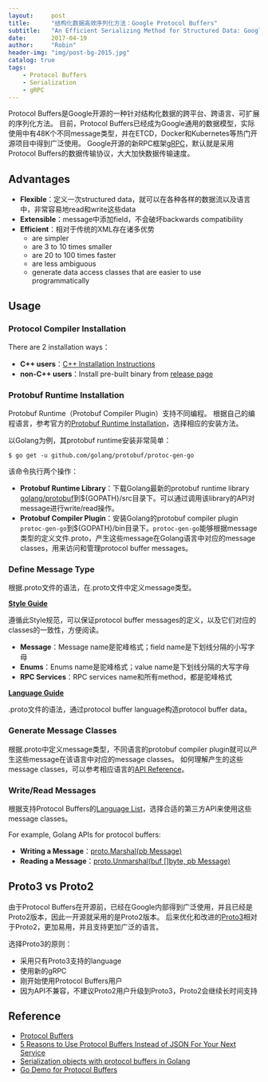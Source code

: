 ```yaml
---
layout:     post
title:      "结构化数据高效序列化方法：Google Protocol Buffers"
subtitle:   "An Efficient Serializing Method for Structured Data: Google Protocol Buffers"
date:       2017-04-19
author:     "Robin"
header-img: "img/post-bg-2015.jpg"
catalog: true
tags:
    - Protocol Buffers
    - Serialization
    - gRPC
---
```


Protocol Buffers是Google开源的一种针对结构化数据的跨平台、跨语言、可扩展的序列化方法。
目前，Protocol Buffers已经成为Google通用的数据模型，实际使用中有48K个不同message类型，并在ETCD，Docker和Kubernetes等热门开源项目中得到广泛使用。
Google开源的新RPC框架[gRPC](http://www.grpc.io/)，默认就是采用Protocol Buffers的数据传输协议，大大加快数据传输速度。


## Advantages
- **Flexible**：定义一次structured data，就可以在各种各样的数据流以及语言中，非常容易地read和write这些data
- **Extensible**：message中添加field，不会破坏backwards compatibility
- **Efficient**：相对于传统的XML存在诸多优势
  * are simpler
  * are 3 to 10 times smaller
  * are 20 to 100 times faster
  * are less ambiguous
  * generate data access classes that are easier to use programmatically

## Usage

### Protocol Compiler Installation
There are 2 installation ways：
- **C++ users**：[C++ Installation Instructions](https://github.com/google/protobuf/blob/master/src/README.md)
- **non-C++ users**：Install pre-built binary from [release page](https://github.com/google/protobuf/releases)

### Protobuf Runtime Installation
Protobuf Runtime（Protobuf Compiler Plugin）支持不同编程。
根据自己的编程语言，参考官方的[Protobuf Runtime Installation](https://github.com/google/protobuf#protobuf-runtime-installation)，选择相应的安装方法。

以Golang为例，其protobuf runtime安装非常简单：

```shell
$ go get -u github.com/golang/protobuf/protoc-gen-go
```

该命令执行两个操作：
- **Protobuf Runtime Library**：下载Golang最新的protobuf runtime library [golang/protobuf](https://github.com/golang/protobuf)到${GOPATH}/src目录下。可以通过调用该library的API对message进行write/read操作。
- **Protobuf Compiler Plugin**：安装Golang的protobuf compiler plugin `protoc-gen-go`到${GOPATH}/bin目录下。`protoc-gen-go`能够根据message类型的定义文件.proto，产生这些message在Golang语言中对应的message classes，用来访问和管理protocol buffer messages。

### Define Message Type
根据.proto文件的语法，在.proto文件中定义message类型。

**[Style Guide](https://developers.google.com/protocol-buffers/docs/style)**

遵循此Style规范，可以保证protocol buffer messages的定义，以及它们对应的classes的一致性，方便阅读。
- **Message**：Message name是驼峰格式；field name是下划线分隔的小写字母
- **Enums**：Enums name是驼峰格式；value name是下划线分隔的大写字母
- **RPC Services**：RPC services name和所有method，都是驼峰格式

**[Language Guide](https://developers.google.com/protocol-buffers/docs/proto)**

.proto文件的语法，通过protocol buffer language构造protocol buffer data。


### Generate Message Classes
根据.proto中定义message类型，不同语言的protobuf compiler plugin就可以产生这些message在该语言中对应的message classes。
如何理解产生的这些message classes，可以参考相应语言的[API Reference](https://developers.google.com/protocol-buffers/docs/reference/overview)。

### Write/Read Messages
根据支持Protocol Buffers的[Language List](https://github.com/google/protobuf/blob/master/docs/third_party.md)，选择合适的第三方API来使用这些message classes。

For example, Golang APIs for protocol buffers:
- **Writing a Message**：[proto.Marshal(pb Message)](https://github.com/golang/protobuf/blob/master/proto/encode.go)
- **Reading a Message**：[proto.Unmarshal(buf []byte, pb Message)](  https://github.com/golang/protobuf/blob/master/proto/decode.go)

## Proto3 vs Proto2

由于Protocol Buffers在开源前，已经在Google内部得到广泛使用，并且已经是Proto2版本，因此一开源就采用的是Proto2版本。
后来优化和改进的[Proto3](https://github.com/google/protobuf/releases/tag/v3.0.0)相对于Proto2，更加易用，并且支持更加广泛的语言。

选择Proto3的原则：
- 采用只有Proto3支持的language
- 使用新的gRPC
- 刚开始使用Protocol Buffers用户
- 因为API不兼容，不建议Proto2用户升级到Proto3，Proto2会继续长时间支持



## Reference
- [Protocol Buffers](https://developers.google.com/protocol-buffers/)
- [5 Reasons to Use Protocol Buffers Instead of JSON For Your Next Service](http://blog.codeclimate.com/blog/2014/06/05/choose-protocol-buffers/)
- [Serialization objects with protocol buffers in Golang](http://blog.ralch.com/tutorial/golang-proto-buffer/)
- [Go Demo for Protocol Buffers](https://github.com/supereagle/go-example/tree/master/protobuf)